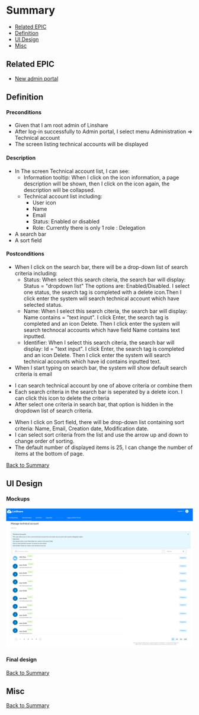 # Summary

* [Related EPIC](#related-epic)
* [Definition](#definition)
* [UI Design](#ui-design)
* [Misc](#misc)

## Related EPIC

* [New admin portal](./README.md)

## Definition

#### Preconditions

* Given that I am root admin of Linshare
* After log-in successfully to Admin portal, I select menu Administration => Technical account 
* The screen listing technical accounts will be displayed 

#### Description

*  In The screen Technical account  list, I can see:
    * Information tooltip: When I click on the icon information, a page description will be shown, then I click on the icon again, the description will be collapsed.
    * Technical account list including:
        * User icon
        * Name 
        * Email 
        * Status: Enabled or disabled
        * Role: Currently there is only 1 role : Delegation 
* A search bar
* A sort field

#### Postconditions

* When I click on the search bar, there will be a drop-down list of search criteria including:
    * Status: When select this search citeria, the search bar will display: Status = "dropdown list" The options are: Enabled/Disabled. I select one status, the search tag is completed with a delete icon.Then I click enter the system will search technical account which have selected status.
    * Name: When I select this search citeria, the search bar will display: Name contains = "text input". I click Enter, the search tag is completed and an icon Delete. Then I click enter the system will search technocal accounts which have field Name contains text inputted.
    * Identifier: When I select this search citeria, the search bar will display: Id = "text input". I click Enter, the search tag is completed and an icon Delete. Then I click enter the system will search technical accounts which have id contains  inputted text. 
* When I start typing on search bar, the system will show default search criteria is email 
- I can search technical account by one of above criteria or combine them
- Each search criteria in the search bar is seperated by a delete icon. I can click this icon to delete the criteria
- After select one criteria in search bar, that option is hidden in the dropdown list of search criteria.
* When I click on Sort field, there will be drop-down list containing sort criteria: Name, Email, Creation date, Modification date.
* I can select sort criteria from the list and use the arrow up and down to change order of sorting.
* The default number of displayed items is 25, I can change the number of items at the bottom of page.

[Back to Summary](#summary)

## UI Design

#### Mockups

![story565](./mockups/565.1.png)


#### Final design


[Back to Summary](#summary)
## Misc

[Back to Summary](#summary)
